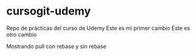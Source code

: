 # cursogit-udemy
Repo de prácticas del curso de Udemy
Este es mi primer cambio
Este es otro cambio

Mostrando pull con rebase y sin rebase
